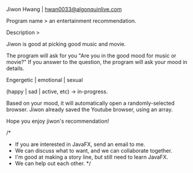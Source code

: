 Jiwon Hwang | hwan0033@algonquinlive.com

Program name > an entertainment recommendation.

Description >

Jiwon is good at picking good music and movie.

The program will ask for you "Are you in the good mood for music or movie?"
If you answer to the question, the program will ask your mood in details. 

Engergetic | emotional | sexual

(happy | sad | active, etc) -> in-progress.

Based on your mood, it will automatically open a randomly-selected browser. 
Jiwon already saved the Youtube browser, using an array.

Hope you enjoy jiwon's recommendation!

/*
* If you are interested in JavaFX, send an email to me.
* We can discuss what to want, and we can collaborate together.
* I'm good at making a story line, but still need to learn JavaFX.
* We can help out each other.
*/
